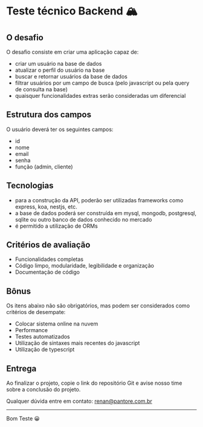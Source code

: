 # Teste técnico Backend 🏔️

## O desafio

O desafio consiste em criar uma aplicação capaz de:
- criar um usuário na base de dados
- atualizar o perfil do usuário na base
- buscar e retornar usuários da base de dados
- filtrar usuários por um campo de busca (pelo javascript ou pela query de consulta na base)
- quaisquer funcionalidades extras serão consideradas um diferencial

## Estrutura dos campos

O usuário deverá ter os seguintes campos:
- id
- nome
- email
- senha
- função (admin, cliente)

## Tecnologias

- para a construção da API, poderão ser utilizadas frameworks como express, koa, nestjs, etc.
- a base de dados poderá ser construída em mysql, mongodb, postgresql, sqlite ou outro banco de dados conhecido no mercado
- é permitido a utilização de ORMs

## Critérios de avaliação

- Funcionalidades completas
- Código limpo, modularidade, legibilidade e organização
- Documentação de código

## Bônus

Os itens abaixo não são obrigatórios, mas podem ser considerados como critérios de desempate:
- Colocar sistema online na nuvem
- Performance
- Testes automatizados
- Utilização de sintaxes mais recentes do javascript
- Utilização de typescript

## Entrega

Ao finalizar o projeto, copie o link do repositório Git e avise nosso time sobre a conclusão do projeto.

Qualquer dúvida entre em contato:
renan@pantore.com.br

---

Bom Teste 😀
